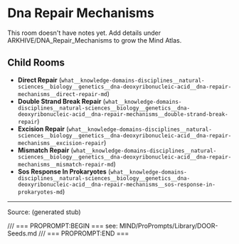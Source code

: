 # Dna Repair Mechanisms

This room doesn't have notes yet. Add details under ARKHIVE/DNA_Repair_Mechanisms to grow the Mind Atlas.

## Child Rooms
- **Direct Repair** (`what__knowledge-domains-disciplines__natural-sciences__biology__genetics__dna-deoxyribonucleic-acid__dna-repair-mechanisms__direct-repair-md`)
- **Double Strand Break Repair** (`what__knowledge-domains-disciplines__natural-sciences__biology__genetics__dna-deoxyribonucleic-acid__dna-repair-mechanisms__double-strand-break-repair`)
- **Excision Repair** (`what__knowledge-domains-disciplines__natural-sciences__biology__genetics__dna-deoxyribonucleic-acid__dna-repair-mechanisms__excision-repair`)
- **Mismatch Repair** (`what__knowledge-domains-disciplines__natural-sciences__biology__genetics__dna-deoxyribonucleic-acid__dna-repair-mechanisms__mismatch-repair-md`)
- **Sos Response In Prokaryotes** (`what__knowledge-domains-disciplines__natural-sciences__biology__genetics__dna-deoxyribonucleic-acid__dna-repair-mechanisms__sos-response-in-prokaryotes-md`)

---
Source: (generated stub)

/// === PROPROMPT:BEGIN ===
see: MIND/ProPrompts/Library/DOOR-Seeds.md
/// === PROPROMPT:END ===
